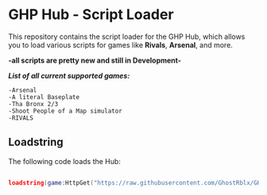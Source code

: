# GHP Hub - Script Loader

This repository contains the script loader for the GHP Hub, which allows you to load various scripts for games like **Rivals**, **Arsenal**, and more.

**-all scripts are pretty new and still in Development-**

**_List of all current supported games:_**
    
    -Arsenal
    -A literal Baseplate
    -Tha Bronx 2/3
    -Shoot People of a Map simulator
    -RIVALS

## Loadstring

The following code loads the Hub:

```lua

loadstring(game:HttpGet("https://raw.githubusercontent.com/GhostRblx/GHP_Hub/refs/heads/main/main"))()

